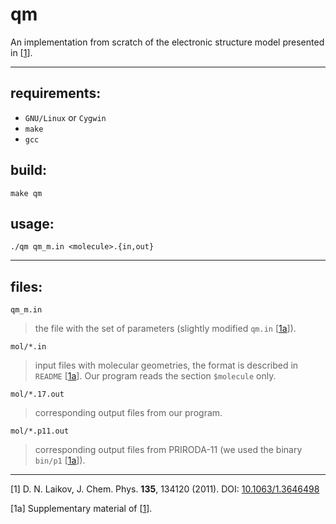 # qm
An implementation from scratch of the electronic structure model presented in \[[1]\].

---

## requirements:
* `GNU/Linux` or `Cygwin`
* `make`
* `gcc`

## build:
```
make qm
```

## usage:
```
./qm qm_m.in <molecule>.{in,out}
```

---

## files:

`qm_m.in`  
> the file with the set of parameters
(slightly modified `qm.in` \[[1a]\]).

`mol/*.in`  
> input files with molecular geometries, 
the format is described in `README` \[[1a]\].
Our program reads the section `$molecule` only.

`mol/*.17.out`  
> corresponding output files from our program.

`mol/*.p11.out`  
> corresponding output files from PRIRODA-11
(we used the binary `bin/p1` \[[1a]\]).

---

<a name="ref1">\[1\]</a>
D. N. Laikov, J. Chem. Phys. **135**, 134120 (2011).
DOI: [10.1063/1.3646498](http://dx.doi.org/10.1063/1.3646498)

<a name="ref1a">\[1a\]</a>
Supplementary material of \[[1]\].

[1]: #ref1
[1a]: #ref1a

